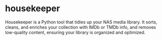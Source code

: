 # housekeeper
Housekeeper is a Python tool that tidies up your NAS media library. It sorts, cleans, and enriches your collection with IMDb or TMDb info, and removes low-quality content, ensuring your library is organized and optimized.
